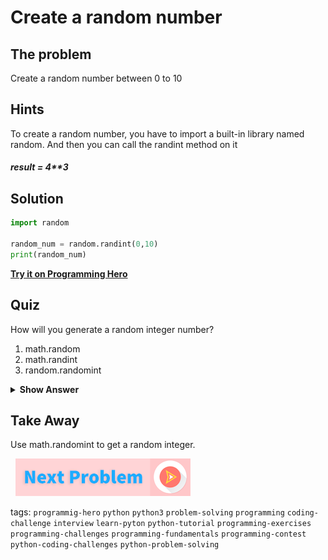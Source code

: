 
# Create a random number

## The problem
Create a random number between 0 to 10

## Hints
To create a random number, you have to import a built-in library named random. And then you can call the randint method on it

##### result = 4**3

## Solution

```python
import random

random_num = random.randint(0,10)
print(random_num)
```
**[Try it on Programming Hero](https://play.google.com/store/apps/details?id=com.learnprogramming.codecamp)**

## Quiz
How will you generate a random integer number?

1. math.random
2. math.randint
3. random.randomint

<details>
 <summary><b>Show Answer</b></summary>
   <p>The answer is : 2</p>
 </details>

## Take Away 

Use math.randomint to get a random integer.

&nbsp;
[![Next Page](../assets/next-button.png)](Floor-Division.md)
&nbsp;

tags:  `programmig-hero`  `python`  `python3`  `problem-solving`  `programming`  `coding-challenge`  `interview`  `learn-pyton`  `python-tutorial`  `programming-exercises`  `programming-challenges`  `programming-fundamentals`  `programming-contest`  `python-coding-challenges`  `python-problem-solving`